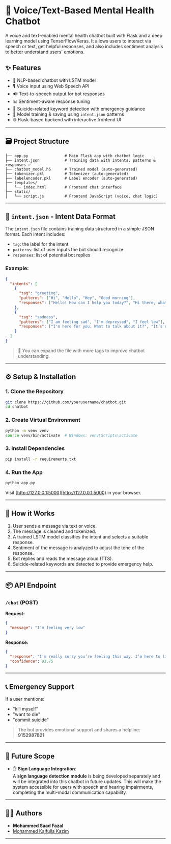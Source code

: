 ﻿# 🧠 Voice/Text-Based Mental Health Chatbot

A voice and text-enabled mental health chatbot built with Flask and a deep learning model using TensorFlow/Keras. It allows users to interact via speech or text, get helpful responses, and also includes sentiment analysis to better understand users' emotions.

## ✨ Features

- 🤖 NLP-based chatbot with LSTM model  
- 🎙️ Voice input using Web Speech API  
- 🔊 Text-to-speech output for bot responses  
- 📊 Sentiment-aware response tuning  
- 🧠 Suicide-related keyword detection with emergency guidance  
- 💾 Model training & saving using `intent.json` patterns  
- 🌐 Flask-based backend with interactive frontend UI  

---

## 🗃️ Project Structure

```
├── app.py                # Main Flask app with chatbot logic
├── intent.json           # Training data with intents, patterns & responses ✅
├── chatbot_model.h5      # Trained model (auto-generated)
├── tokenizer.pkl         # Tokenizer (auto-generated)
├── labelencoder.pkl      # Label encoder (auto-generated)
├── templates/
│   └── index.html        # Frontend chat interface
├── static/
│   └── script.js         # Frontend JavaScript (voice, chat logic)
```

---

## 🧾 `intent.json` - Intent Data Format

The `intent.json` file contains training data structured in a simple JSON format. Each intent includes:

- `tag`: the label for the intent  
- `patterns`: list of user inputs the bot should recognize  
- `responses`: list of potential bot replies  

### Example:

```json
{
  "intents": [
    {
      "tag": "greeting",
      "patterns": ["Hi", "Hello", "Hey", "Good morning"],
      "responses": ["Hello! How can I help you today?", "Hi there, what’s on your mind?"]
    },
    {
      "tag": "sadness",
      "patterns": ["I am feeling sad", "I'm depressed", "I feel low"],
      "responses": ["I'm here for you. Want to talk about it?", "It’s okay to feel down sometimes."]
    }
  ]
}
```

> 📝 You can expand the file with more tags to improve chatbot understanding.

---

## ⚙️ Setup & Installation

### 1. Clone the Repository

```bash
git clone https://github.com/yourusername/chatbot.git
cd chatbot
```

### 2. Create Virtual Environment

```bash
python -m venv venv
source venv/bin/activate  # Windows: venv\Scripts\activate
```

### 3. Install Dependencies

```bash
pip install -r requirements.txt
```

### 4. Run the App

```bash
python app.py
```

Visit [http://127.0.0.1:5000](http://127.0.0.1:5000) in your browser.

---

## 🧠 How it Works

1. User sends a message via text or voice.  
2. The message is cleaned and tokenized.  
3. A trained LSTM model classifies the intent and selects a suitable response.  
4. Sentiment of the message is analyzed to adjust the tone of the response.  
5. Bot replies and reads the message aloud (TTS).  
6. Suicide-related keywords are detected to provide emergency help.

---

## 📦 API Endpoint

### `/chat` (POST)

**Request:**
```json
{
  "message": "I'm feeling very low"
}
```

**Response:**
```json
{
  "response": "I'm really sorry you’re feeling this way. I’m here to listen—want to tell me more?",
  "confidence": 93.75
}
```

---

## 📞 Emergency Support

If a user mentions:
- "kill myself"  
- "want to die"  
- "commit suicide"  

> The bot provides emotional support and shares a helpline: **9152987821**

---

## 🔮 Future Scope

- ✋ **Sign Language Integration**:  
  A **sign language detection module** is being developed separately and will be integrated into this chatbot in future updates. This will make the system accessible for users with speech and hearing impairments, completing the multi-modal communication capability.

---

## 👨‍💻 Authors

- **Mohammed Saad Fazal**  
- [Mohammed Kaifulla Kazim]([https://github.com/kaifulla-kazim])


---
